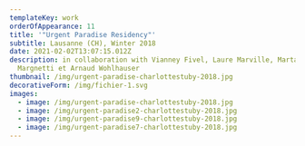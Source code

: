 ```yaml
---
templateKey: work
orderOfAppearance: 11
title: '"Urgent Paradise Residency"'
subtitle: Lausanne (CH), Winter 2018
date: 2021-02-02T13:07:15.012Z
description: in collaboration with Vianney Fivel, Laure Marville, Marta
  Margnetti et Arnaud Wohlhauser
thumbnail: /img/urgent-paradise-charlottestuby-2018.jpg
decorativeForm: /img/fichier-1.svg
images:
  - image: /img/urgent-paradise-charlottestuby-2018.jpg
  - image: /img/urgent-paradise2-charlottestuby-2018.jpg
  - image: /img/urgent-paradise9-charlottestuby-2018.jpg
  - image: /img/urgent-paradise7-charlottestuby-2018.jpg
---
```


